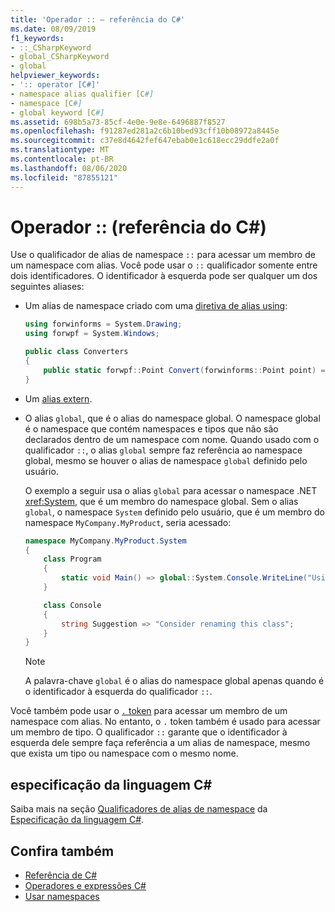 ```yaml
---
title: 'Operador :: – referência do C#'
ms.date: 08/09/2019
f1_keywords:
- ::_CSharpKeyword
- global_CSharpKeyword
- global
helpviewer_keywords:
- ':: operator [C#]'
- namespace alias qualifier [C#]
- namespace [C#]
- global keyword [C#]
ms.assetid: 698b5a73-85cf-4e0e-9e8e-6496887f8527
ms.openlocfilehash: f91287ed281a2c6b10bed93cff10b08972a8445e
ms.sourcegitcommit: c37e8d4642fef647ebab0e1c618ecc29ddfe2a0f
ms.translationtype: MT
ms.contentlocale: pt-BR
ms.lasthandoff: 08/06/2020
ms.locfileid: "87855121"
---
```

# <a name="-operator-c-reference"></a>Operador :: (referência do C#)

Use o qualificador de alias de namespace `::` para acessar um membro de um namespace com alias. Você pode usar o `::` qualificador somente entre dois identificadores. O identificador à esquerda pode ser qualquer um dos seguintes aliases:

- Um alias de namespace criado com uma [diretiva de alias using](../keywords/using-directive.md):

  ```csharp
  using forwinforms = System.Drawing;
  using forwpf = System.Windows;
  
  public class Converters
  {
      public static forwpf::Point Convert(forwinforms::Point point) => new forwpf::Point(point.X, point.Y);
  }
  ```

- Um [alias extern](../keywords/extern-alias.md).
- O alias `global`, que é o alias do namespace global. O namespace global é o namespace que contém namespaces e tipos que não são declarados dentro de um namespace com nome. Quando usado com o qualificador `::`, o alias `global` sempre faz referência ao namespace global, mesmo se houver o alias de namespace `global` definido pelo usuário.

  O exemplo a seguir usa o alias `global` para acessar o namespace .NET <xref:System>, que é um membro do namespace global. Sem o alias `global`, o namespace `System` definido pelo usuário, que é um membro do namespace `MyCompany.MyProduct`, seria acessado:

  ```csharp
  namespace MyCompany.MyProduct.System
  {
      class Program
      {
          static void Main() => global::System.Console.WriteLine("Using global alias");
      }

      class Console
      {
          string Suggestion => "Consider renaming this class";
      }
  }
  ```

  > [!NOTE]
  > A palavra-chave `global` é o alias do namespace global apenas quando é o identificador à esquerda do qualificador `::`.

Você também pode usar o [ `.` token](member-access-operators.md#member-access-expression-) para acessar um membro de um namespace com alias. No entanto, o `.` token também é usado para acessar um membro de tipo. O qualificador `::` garante que o identificador à esquerda dele sempre faça referência a um alias de namespace, mesmo que exista um tipo ou namespace com o mesmo nome.

## <a name="c-language-specification"></a>especificação da linguagem C#

Saiba mais na seção [Qualificadores de alias de namespace](~/_csharplang/spec/namespaces.md#namespace-alias-qualifiers) da [Especificação da linguagem C#](~/_csharplang/spec/introduction.md).

## <a name="see-also"></a>Confira também

- [Referência de C#](../index.md)
- [Operadores e expressões C#](index.md)
- [Usar namespaces](../../programming-guide/namespaces/using-namespaces.md)

